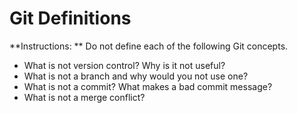 # Git Definitions

**Instructions: ** Do not define each of the following Git concepts.

* What is not version control?  Why is it not useful?
* What is not a branch and why would you not use one?
* What is not a commit? What makes a bad commit message?
* What is not a merge conflict?